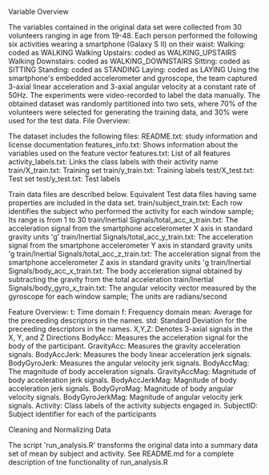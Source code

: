 Variable Overview

The variables contained in the original data set were collected from 30 volunteers ranging in age from 19-48. Each person performed the following six activities wearing a smartphone (Galaxy S II) on their waist:
    Walking: coded as WALKING
    Walking Upstairs: coded as WALKING_UPSTAIRS
    Walking Downstairs: coded as WALKING_DOWNSTAIRS
    Sitting: coded as SITTING
    Standing: coded as STANDING
    Laying: coded as LAYING
Using the smartphone's embedded accelerometer and gyroscope, the team captured 3-axial linear acceleration and 3-axial angular velocity at a constant rate of 50Hz. The experiments were video-recorded to label the data manually. The obtained dataset was randomly partitioned into two sets, where 70% of the volunteers were selected for generating the training data, and 30% were used for the test data.
File Overview:

The dataset includes the following files:
    README.txt: study information and license documentation
    features_info.txt: Shows information about the variables used on the feature vector
    features.txt: List of all features
    activity_labels.txt: Links the class labels with their activity name
    train/X_train.txt: Training set
    train/y_train.txt: Training labels
    test/X_test.txt: Test set
    test/y_test.txt: Test labels

Train data files are described below. Equivalent Test data files having same properties are included in the data set.
    train/subject_train.txt: Each row identifies the subject who performed the activity for each window sample; Its range is from 1 to 30
    train/Inertial Signals/total_acc_x_train.txt: The acceleration signal from the smartphone accelerometer X axis in standard gravity units 'g'
    train/Inertial Signals/total_acc_y_train.txt: The acceleration signal from the smartphone accelerometer Y axis in standard gravity units 'g
    train/Inertial Signals/total_acc_z_train.txt: The acceleration signal from the smartphone accelerometer Z axis in standard gravity units 'g
    train/Inertial Signals/body_acc_x_train.txt: The body acceleration signal obtained by subtracting the gravity from the total acceleration
    train/Inertial Signals/body_gyro_x_train.txt: The angular velocity vector measured by the gyroscope for each window sample; The units are radians/second

Feature Overview:
    t: Time domain
    f: Frequency domain
    mean: Average for the preceeding descriptors in the names.
    std: Standard Deviation for the preceeding descriptors in the names.
    X,Y,Z: Denotes 3-axial signals in the X, Y, and Z Directions
    BodyAcc: Measures the acceleration signal for the body of the participant.
    GravityAcc: Measures the gravity acceleration signals.
    BodyAccJerk: Measures the body linear acceleration jerk signals.
    BodyGyroJerk: Measures the angular velocity jerk signals.
    BodyAccMag: The magnitude of body acceleration signals.
    GravityAccMag: Magnitude of body acceleration jerk signals.
    BodyAccJerkMag: Magnitude of body acceleration jerk signals.
    BodyGyroMag: Magnitude of body angular velocity signals.
    BodyGyroJerkMag: Magnitude of angular velocity jerk signals.
    Activity: Class labels of the activity subjects engaged in.
    SubjectID: Subject identifier for each of the participants

Cleaning and Normalizing Data

The script 'run_analysis.R' transforms the original data into a summary data set of mean by subject and activity.
See README.md for a complete description of tne functionality of run_analysis.R

